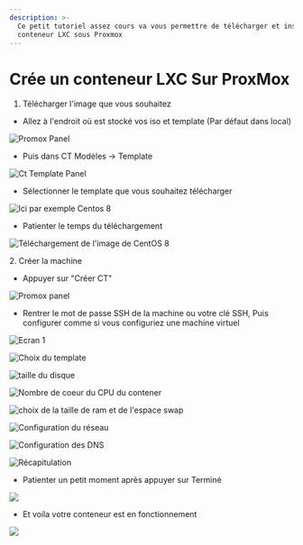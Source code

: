 ```yaml
---
description: >-
  Ce petit tutoriel assez cours va vous permettre de télécharger et installer un
  conteneur LXC sous Proxmox
---
```


# Crée un conteneur LXC Sur ProxMox



1. Télécharger l'image que vous souhaitez

* Allez à l'endroit où est stocké vos iso et template (Par défaut dans local)

![Promox Panel](<.gitbook/assets/image (10) (1).png>)

* Puis dans CT Modèles -> Template

![Ct Template Panel](<.gitbook/assets/image (4) (1) (1).png>)

* Sélectionner le template que vous souhaitez télécharger

![Ici par exemple Centos 8](<.gitbook/assets/image (1) (1) (1).png>)

* Patienter le temps du téléchargement

![Téléchargement de l'image de CentOS 8](<.gitbook/assets/image (5) (1).png>)

2\. Créer la machine

* Appuyer sur "Créer CT"

![Promox panel](<.gitbook/assets/image (9) (1).png>)

* Rentrer le mot de passe SSH de la machine ou votre clé SSH, Puis configurer comme si vous configuriez une machine virtuel

&#x20;

![Ecran 1](<.gitbook/assets/image (1) (2).png>)

![Choix du template](<.gitbook/assets/image (3) (1) (1) (1) (1).png>)

![taille du disque](<.gitbook/assets/image (8).png>)

![Nombre de coeur du CPU du contener](<.gitbook/assets/image (6) (1).png>)

![choix de la taille de ram et de l'espace swap](<.gitbook/assets/image (11) (1).png>)

![Configuration du réseau](<.gitbook/assets/image (2) (1) (1).png>)

![Configuration des DNS](<.gitbook/assets/image (7).png>)

![Récapitulation](<.gitbook/assets/image (14) (1).png>)

* Patienter un petit moment après appuyer sur Terminé

![](<.gitbook/assets/image (12) (1).png>)

* Et voila votre conteneur est en fonctionnement

![](<.gitbook/assets/image (13) (1).png>)
